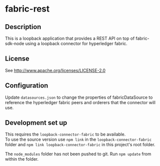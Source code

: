 # fabric-rest

## Description
This is a loopback application that provides a REST API on top of fabric-sdk-node using a loopback connector for hyperledger fabric.

## License
See http://www.apache.org/licenses/LICENSE-2.0

## Configuration
Update `datasources.json` to change the properties of fabricDataSource to reference the hyperledger fabric peers and orderers that the connector will use.  

## Development set up
This requires the `loopback-connector-fabric` to be available.  
To use the source version use `npm link` in the `loopback-connector-fabric` folder and `npm link loopback-connector-fabric` in this project's root folder.

The `node_modules` folder has not been pushed to git. Run `npm update` from within the folder.
